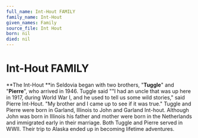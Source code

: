 ```yaml
---
full_name: Int-Hout FAMILY
family_name: Int-Hout
given_names: Family
source_file: Int Hout
born: nil
died: nil
---
```

# Int-Hout FAMILY

**The Int-Hout **in Seldovia began with two brothers, "**Tuggle**" and
"**Pierre**", who arrived in 1946. Tuggle said ""I had an uncle that
was up here in 1917, during World War I, and he used to tell us some
wild stories," said Pierre Int-Hout. "My brother and I came up to see if
it was true." Tuggle and Pierre were born in Garland, Illinois to John
and Garland Int-hout. Although John was born in Illinois his father and
mother were born in the Netherlands and immigrated early in their
marriage. Both Tuggle and Pierre served in WWII. Their trip to Alaska
ended up in becoming lifetime adventures.

